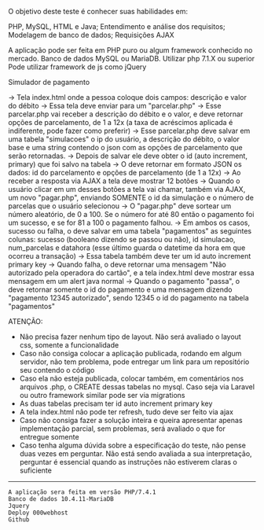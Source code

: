 O objetivo deste teste é conhecer suas habilidades em:

PHP, MySQL, HTML e Java;
Entendimento e análise dos requisitos;
Modelagem de banco de dados;
Requisições AJAX

A aplicação pode ser feita em PHP puro ou algum framework conhecido no mercado. 
Banco de dados MySQL ou MariaDB. 
Utilizar php 7.1.X ou superior
Pode utilizar framework de js como jQuery

Simulador de pagamento

-> Tela index.html onde a pessoa coloque dois campos: descrição e valor do débito
-> Essa tela deve enviar para um  "parcelar.php" 
-> Esse  parcelar.php vai receber a descrição do débito e o valor, e deve retornar opções de parcelamento, de 1 a 12x (a taxa de acréscimos aplicada é indiferente, pode fazer como preferir)
-> Esse  parcelar.php deve salvar em uma tabela "simulacoes" o ip do usuário, a descrição do débito, o valor base e uma string contendo o json com as opções de parcelamento que serão retornadas. 
-> Depois de salvar ele deve obter o id (auto increment, primary) que foi salvo na tabela
-> O  deve retornar em formato JSON os dados: id do parcelamento e opções de parcelamento (de 1 a 12x)
-> Ao receber a resposta via AJAX a tela deve mostrar 12 botões
-> Quando o usuário clicar em um desses botões a tela vai chamar, também via AJAX, um novo  "pagar.php", enviando SOMENTE o id da simulação e o número de parcelas que o usuário selecionou
-> O  "pagar.php" deve sortear um número aleatório, de 0 a 100. Se o número for até 80 então o pagamento foi um sucesso, e se for 81 a 100 o pagamento falhou.
-> Em ambos os casos, sucesso ou falha, o  deve salvar em uma tabela "pagamentos" as seguintes colunas: sucesso (booleano dizendo se passou ou não), id simulacao, num_parcelas e datahora (esse último guarda o datetime da hora em que ocorreu a transação)
-> Essa tabela também deve ter um id auto increment primary key
-> Quando falha, o  deve retornar uma mensagem "Não autorizado pela operadora do cartão", e a tela index.html deve mostrar essa mensagem em um alert java normal
-> Quando o pagamento "passa", o  deve retornar somente o id do pagamento e uma mensagem dizendo "pagamento 12345 autorizado", sendo 12345 o id do pagamento na tabela "pagamentos"

ATENÇÃO:
- Não precisa fazer nenhum tipo de layout. Não será avaliado o layout css, somente a funcionalidade
- Caso não consiga colocar a aplicação publicada, rodando em algum servidor, não tem problema, pode entregar um link para um repositório seu contendo o código
- Caso ela não esteja publicada, colocar também, em comentários nos arquivos .php, o CREATE dessas tabelas no mysql. Caso seja via Laravel ou outro framework similar pode ser via migrations
- As duas tabelas precisam ter id auto increment primary key
- A tela index.html não pode ter refresh, tudo deve ser feito via ajax
- Caso não consiga fazer a solução inteira e queira apresentar apenas implementação parcial, sem problemas, será avaliado o que for entregue somente
- Caso tenha alguma dúvida sobre a especificação do teste, não pense duas vezes em perguntar. Não está sendo avaliada a sua interpretação, perguntar é essencial quando as instruções não estiverem claras o suficiente




-----------------------------------------------------------------------------------------------------------------------------------------------------------------------------------------

    A aplicação sera feita em versão PHP/7.4.1
    Banco de dados 10.4.11-MariaDB 
    Jquery 
    Deploy 000webhost
    Github
    